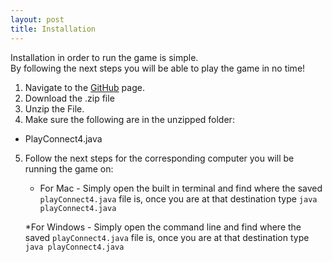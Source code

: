 ```yaml
---
layout: post
title: Installation
---
```


Installation in order to run the game is simple.  
By following the next steps you will be able to play the game in no time!
1. Navigate to the [GitHub](https://github.com/JoeT00/connect-four-game) page.
2. Download the .zip file
3. Unzip the File.
4. Make sure the following are in the unzipped folder:
  * PlayConnect4.java
5. Follow the next steps for the corresponding computer you will be running the game on:

    * For Mac - Simply open the built in terminal and find where the saved `playConnect4.java` file is, once you are at that destination type `java playConnect4.java`
    
    *For Windows - Simply open the command line and find where the saved `playConnect4.java` file is, once you are at that destination type `java playConnect4.java`
